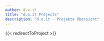 ```yaml
---
author: d.o.it
title: "d.o.it Projects"
description: "d.o.it - Projekte Übersicht"
---
```

{{< redirectToProject >}} 